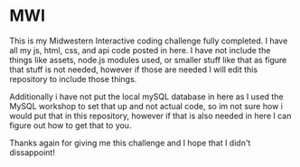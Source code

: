 # MWI
This is my Midwestern Interactive coding challenge fully completed. I have all my js, html, css, and api code posted in here. I have not include the things like assets, node.js modules used, or smaller stuff like that as figure that stuff is not needed, however if those are needed I will edit this repository to include those things.

Additionally i have not put the local mySQL database in here as I used the MySQL workshop to set that up and not actual code, so im not sure how i would put that in this repository, however if that is also needed in here I can figure out how to get that to you.

Thanks again for giving me this challenge and I hope that I didn't dissappoint!


